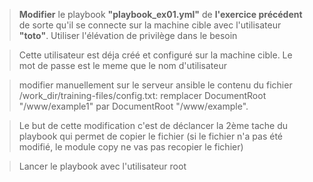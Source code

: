 


> **Modifier** le playbook **"playbook_ex01.yml"** de **l'exercice précédent** de sorte qu'il se connecte sur la machine cible avec l'utilisateur **"toto"**.  Utiliser l'élévation de privilège dans le besoin 

> Cette utilisateur est déja créé et configuré sur la machine cible. Le mot de passe est le meme que le nom d'utilisateur

> modifier manuellement sur le serveur ansible le contenu du fichier /work_dir/training-files/config.txt: remplacer DocumentRoot "/www/example1" par DocumentRoot "/www/example". 

> Le but de cette modification c'est de déclancer la 2ème tache du playbook qui permet de copier le fichier (si le fichier n'a pas été modifié, le module copy ne vas pas recopier le fichier) 

> Lancer le playbook avec l'utilisateur root
